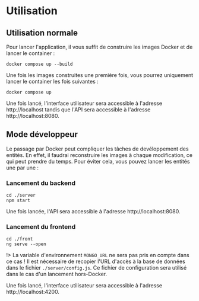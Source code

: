 # Utilisation

## Utilisation normale
Pour lancer l'application, il vous suffit de construire les images Docker et de lancer le container :
```
docker compose up --build
```

Une fois les images construites une première fois, vous pourrez uniquement lancer le container les fois suivantes :
```
docker compose up
```

Une fois lancé, l'interface utilisateur sera accessible à l'adresse http://localhost tandis que l'API sera accessible à l'adresse http://localhost:8080.

## Mode développeur
Le passage par Docker peut compliquer les tâches de devéloppement des entités. En effet, il faudrai reconstruire les images à chaque modification, ce qui peut prendre du temps. Pour éviter cela, vous pouvez lancer les entités une par une :

### Lancement du backend
```
cd ./server
npm start
```

Une fois lancée, l'API sera accessible à l'adresse http://localhost:8080.

### Lancement du frontend
```
cd ./front
ng serve --open
```

!> La variable d'environnement `MONGO_URL` ne sera pas pris en compte dans ce cas ! Il est nécessaire de recopier l'URL d'accès à la base de données dans le fichier `./server/config.js`. Ce fichier de configuration sera utilisé dans le cas d'un lancement hors-Docker.

Une fois lancé, l'interface utilisateur sera accessible à l'adresse http://localhost:4200.